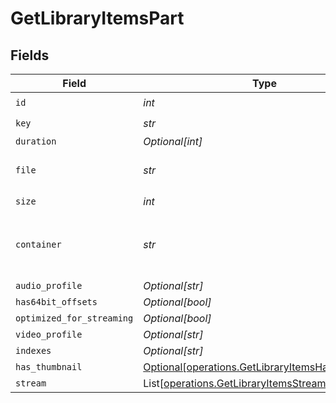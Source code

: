 # GetLibraryItemsPart


## Fields

| Field                                                                                                                | Type                                                                                                                 | Required                                                                                                             | Description                                                                                                          | Example                                                                                                              |
| -------------------------------------------------------------------------------------------------------------------- | -------------------------------------------------------------------------------------------------------------------- | -------------------------------------------------------------------------------------------------------------------- | -------------------------------------------------------------------------------------------------------------------- | -------------------------------------------------------------------------------------------------------------------- |
| `id`                                                                                                                 | *int*                                                                                                                | :heavy_check_mark:                                                                                                   | N/A                                                                                                                  | 119542                                                                                                               |
| `key`                                                                                                                | *str*                                                                                                                | :heavy_check_mark:                                                                                                   | N/A                                                                                                                  | /library/parts/119542/1680457526/file.mkv                                                                            |
| `duration`                                                                                                           | *Optional[int]*                                                                                                      | :heavy_minus_sign:                                                                                                   | N/A                                                                                                                  | 11558112                                                                                                             |
| `file`                                                                                                               | *str*                                                                                                                | :heavy_check_mark:                                                                                                   | N/A                                                                                                                  | /movies/Avatar The Way of Water (2022)/Avatar.The.Way.of.Water.2022.2160p.WEB-DL.DDP5.1.Atmos.DV.HDR10.HEVC-CMRG.mkv |
| `size`                                                                                                               | *int*                                                                                                                | :heavy_check_mark:                                                                                                   | N/A                                                                                                                  | 36158371307                                                                                                          |
| `container`                                                                                                          | *str*                                                                                                                | :heavy_check_mark:                                                                                                   | The container format of the media file.<br/>                                                                         | mkv                                                                                                                  |
| `audio_profile`                                                                                                      | *Optional[str]*                                                                                                      | :heavy_minus_sign:                                                                                                   | N/A                                                                                                                  | dts                                                                                                                  |
| `has64bit_offsets`                                                                                                   | *Optional[bool]*                                                                                                     | :heavy_minus_sign:                                                                                                   | N/A                                                                                                                  | false                                                                                                                |
| `optimized_for_streaming`                                                                                            | *Optional[bool]*                                                                                                     | :heavy_minus_sign:                                                                                                   | N/A                                                                                                                  | false                                                                                                                |
| `video_profile`                                                                                                      | *Optional[str]*                                                                                                      | :heavy_minus_sign:                                                                                                   | N/A                                                                                                                  | main 10                                                                                                              |
| `indexes`                                                                                                            | *Optional[str]*                                                                                                      | :heavy_minus_sign:                                                                                                   | N/A                                                                                                                  | sd                                                                                                                   |
| `has_thumbnail`                                                                                                      | [Optional[operations.GetLibraryItemsHasThumbnail]](../../models/operations/getlibraryitemshasthumbnail.md)           | :heavy_minus_sign:                                                                                                   | N/A                                                                                                                  | 1                                                                                                                    |
| `stream`                                                                                                             | List[[operations.GetLibraryItemsStream](../../models/operations/getlibraryitemsstream.md)]                           | :heavy_minus_sign:                                                                                                   | N/A                                                                                                                  |                                                                                                                      |